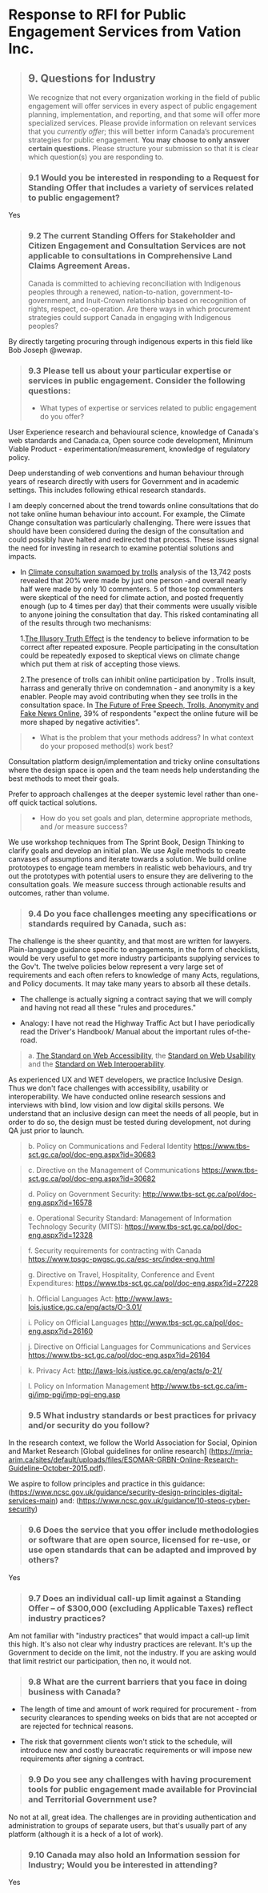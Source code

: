 # Response to RFI for Public Engagement Services from Vation Inc.

> ## 9. Questions for Industry
> We recognize that not every organization working in the field of public engagement will offer services in
> every aspect of public engagement planning, implementation, and reporting, and that some will offer
> more specialized services. Please provide information on relevant services that you *currently offer*; this
> will better inform Canada’s procurement strategies for public engagement. **You may choose to only
> answer certain questions.** Please structure your submission so that it is clear which question(s) you are
> responding to.

> ### 9.1 Would you be interested in responding to a Request for Standing Offer that includes a variety of services related to public engagement?

Yes

> ### 9.2 The current Standing Offers for Stakeholder and Citizen Engagement and Consultation Services are not applicable to consultations in Comprehensive Land Claims Agreement Areas. 
> Canada is committed to achieving reconciliation with Indigenous peoples through a renewed, nation-to-nation,
> government-to-government, and Inuit-Crown relationship based on recognition of rights,
> respect, co-operation. Are there ways in which procurement strategies could support Canada in
> engaging with Indigenous peoples?

By directly targeting procuring through indigenous experts in this field like Bob Joseph @wewap. 

> ### 9.3 Please tell us about your particular expertise or services in public engagement. Consider the following questions:
> * What types of expertise or services related to public engagement do you offer?

User Experience research and behavioural science, knowledge of Canada's web standards and Canada.ca, Open source code development, Minimum Viable Product - experimentation/measurement, knowledge of regulatory policy. 

Deep understanding of web conventions and human behaviour through years of research directly with users for Government and in academic settings. This includes following ethical research standards. 

I am deeply concerned about the trend towards online consultations that do not take online human behaviour into account. For example, the Climate Change consultation was particularly challenging. There were issues that should have been considered during the design of the consultation and could possibly have halted and redirected that process. These issues signal the need for investing in research to examine potential solutions and impacts. 

* In [Climate consultation swamped by trolls](https://capitalnews.ca/climate-consultation-swamped-by-internet-trolls/) analysis of the 13,742 posts revealed that 20% were made by just one person -and overall nearly half were made by only 10 commenters. 5 of those top commenters were skeptical of the need for climate action, and posted frequently enough (up to 4 times per day) that their comments were usually visible to anyone joining the consultation that day.  This risked contaminating all of the results through two mechanisms:

   1.[The Illusory Truth Effect](https://en.wikipedia.org/wiki/Illusory_truth_effect) is the tendency to believe information to be correct after repeated exposure. People participating in the consultation could be repeatedly exposed to skeptical views on climate change which put them at risk of accepting those views.

   2.The presence of trolls can inhibit online participation by . Trolls insult, harrass and generally thrive on condemnation - and anonymity is a key enabler. People may avoid contributing when they see trolls in the consultation space. In [The Future of Free Speech, Trolls, Anonymity and Fake News Online](http://www.pewinternet.org/2017/03/29/the-future-of-free-speech-trolls-anonymity-and-fake-news-online/), 39% of respondents "expect the online future will be more shaped by negative activities". 

> * What is the problem that your methods address? In what context do your proposed method(s) work best?

Consultation platform design/implementation and tricky online consultations where the design space is open and the team needs help understanding the best methods to meet their goals.  

Prefer to approach challenges at the deeper systemic level rather than one-off quick tactical solutions. 

> * How do you set goals and plan, determine appropriate methods, and /or measure success? 

We use workshop techniques from The Sprint Book, Design Thinking to clarify goals and develop an initial plan. We use Agile methods to create canvases of assumptions and iterate towards a solution. We build online prototoypes to engage team members in realistic web behaviours, and try out the prototypes with potential users to ensure they are delivering to the consultation goals. We measure success through actionable results and outcomes, rather than volume. 

> ### 9.4 Do you face challenges meeting any specifications or standards required by Canada, such as:

The challenge is the sheer quantity, and that most are written for lawyers. Plain-language guidance specific to engagements, in the form of checklists, would be very useful to get more industry participants supplying services to the Gov't. The twelve policies below represent a very large set of requirements and each often refers to knowledge of many Acts, regulations, and Policy documents. It may take many years to absorb all these details. 

* The challenge is actually signing a contract saying that we will comply and having not read all these "rules and procedures."

* Analogy: I have not read the Highway Traffic Act but I have periodically read the Driver's Handbook/ Manual about the important rules of-the-road.

> a. [The Standard on Web Accessibility](http://tbs-sct.gc.ca/pol/doc-eng.aspx?id=23601), the [Standard on Web Usability](http://www.tbs-sct.gc.ca/pol/doc-eng.aspx?id=24227) and the [Standard on Web
> Interoperability](http://www.tbs-sct.gc.ca/pol/doc-eng.aspx?id=25875).

As experienced UX and WET developers, we practice Inclusive Design. Thus we don't face challenges with accessibility, usability or interoperability. We have conducted online research sessions and interviews with blind, low vision and low digital skills persons. We understand that an inclusive design can meet the needs of all people, but in order to do so, the design must be tested during development, not during QA just prior to launch. 

> b. Policy on Communications and Federal Identity https://www.tbs-sct.gc.ca/pol/doc-eng.aspx?id=30683

> c. Directive on the Management of Communications https://www.tbs-sct.gc.ca/pol/doc-eng.aspx?id=30682

> d. Policy on Government Security: http://www.tbs-sct.gc.ca/pol/doc-eng.aspx?id=16578

> e. Operational Security Standard: Management of Information Technology Security (MITS):
https://www.tbs-sct.gc.ca/pol/doc-eng.aspx?id=12328

> f. Security requirements for contracting with Canada https://www.tpsgc-pwgsc.gc.ca/esc-src/index-eng.html

> g. Directive on Travel, Hospitality, Conference and Event Expenditures: https://www.tbs-sct.gc.ca/pol/doc-eng.aspx?id=27228

> h. Official Languages Act: http://www.laws-lois.justice.gc.ca/eng/acts/O-3.01/

> i. Policy on Official Languages http://www.tbs-sct.gc.ca/pol/doc-eng.aspx?id=26160

> j. Directive on Official Languages for Communications and Services https://www.tbs-sct.gc.ca/pol/doc-eng.aspx?id=26164

> k. Privacy Act: http://laws-lois.justice.gc.ca/eng/acts/p-21/

> l. Policy on Information Management http://www.tbs-sct.gc.ca/im-gi/imp-pgi/imp-pgi-eng.asp

> ### 9.5 What industry standards or best practices for privacy and/or security do you follow?

In the research context, we follow the World Association for Social, Opinion and Market Research [Global guidelines for online research] (https://mria-arim.ca/sites/default/uploads/files/ESOMAR-GRBN-Online-Research-Guideline-October-2015.pdf).

We aspire to follow principles and practice in this guidance: 
(https://www.ncsc.gov.uk/guidance/security-design-principles-digital-services-main)
and:
(https://www.ncsc.gov.uk/guidance/10-steps-cyber-security)

> ### 9.6 Does the service that you offer include methodologies or software that are open source, licensed for re-use, or use open standards that can be adapted and improved by others?

Yes 

> ### 9.7 Does an individual call-up limit against a Standing Offer – of $300,000 (excluding Applicable Taxes) reflect industry practices?

Am not familiar with "industry practices" that would impact a call-up limit this high. It's also not clear why industry practices are relevant. It's up the Government to decide on the limit, not the industry. If you are asking would that limit restrict our participation, then no, it would not. 

> ### 9.8 What are the current barriers that you face in doing business with Canada?

* The length of time and amount of work required for procurement - from security clearances to spending weeks on bids that are not accepted or are rejected for technical reasons. 

* The risk that government clients won't stick to the schedule, will introduce new and costly bureacratic requirements or will impose new requirements after signing a contract.

> ### 9.9 Do you see any challenges with having procurement tools for public engagement made available for Provincial and Territorial Government use?

No not at all, great idea. The challenges are in providing authentication and administration to groups of separate users, but that's usually part of any platform (although it is a heck of a lot of work). 

> ### 9.10 Canada may also hold an Information session for Industry; Would you be interested in attending?

Yes
